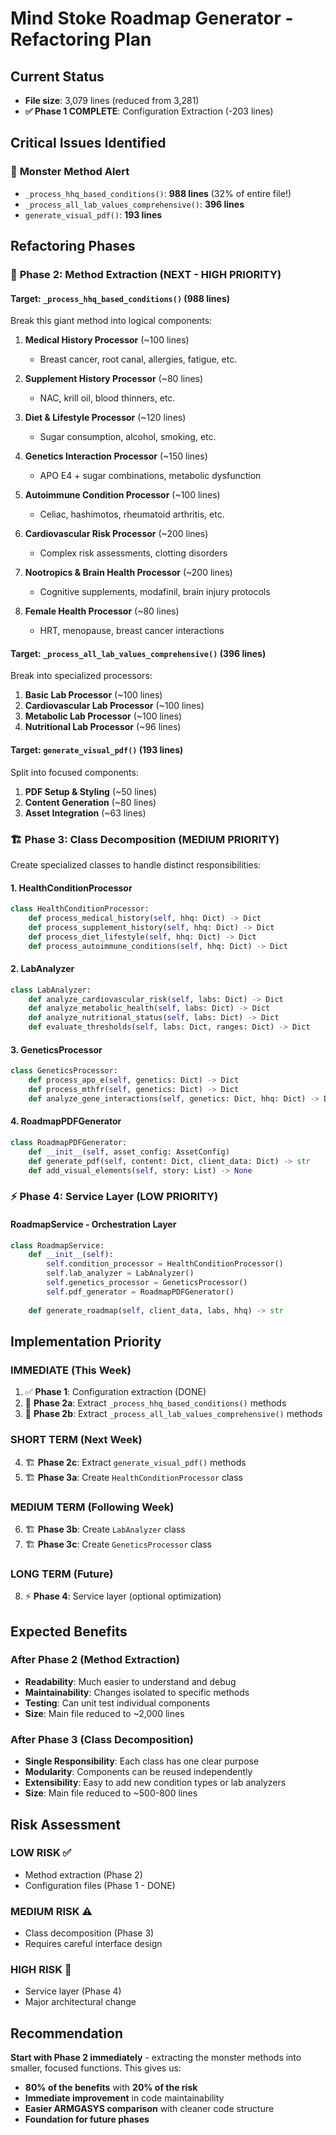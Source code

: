 # Mind Stoke Roadmap Generator - Refactoring Plan

## Current Status
- **File size**: 3,079 lines (reduced from 3,281)
- **✅ Phase 1 COMPLETE**: Configuration Extraction (-203 lines)

## Critical Issues Identified

### 🚨 **Monster Method Alert**
- `_process_hhq_based_conditions()`: **988 lines** (32% of entire file!)
- `_process_all_lab_values_comprehensive()`: **396 lines**
- `generate_visual_pdf()`: **193 lines**

## Refactoring Phases

### 🎯 **Phase 2: Method Extraction** (NEXT - HIGH PRIORITY)

#### Target: `_process_hhq_based_conditions()` (988 lines)
Break this giant method into logical components:

1. **Medical History Processor** (~100 lines)
   - Breast cancer, root canal, allergies, fatigue, etc.
   
2. **Supplement History Processor** (~80 lines)
   - NAC, krill oil, blood thinners, etc.
   
3. **Diet & Lifestyle Processor** (~120 lines)
   - Sugar consumption, alcohol, smoking, etc.
   
4. **Genetics Interaction Processor** (~150 lines)
   - APO E4 + sugar combinations, metabolic dysfunction
   
5. **Autoimmune Condition Processor** (~100 lines)
   - Celiac, hashimotos, rheumatoid arthritis, etc.
   
6. **Cardiovascular Risk Processor** (~200 lines)
   - Complex risk assessments, clotting disorders
   
7. **Nootropics & Brain Health Processor** (~200 lines)
   - Cognitive supplements, modafinil, brain injury protocols
   
8. **Female Health Processor** (~80 lines)
   - HRT, menopause, breast cancer interactions

#### Target: `_process_all_lab_values_comprehensive()` (396 lines)
Break into specialized processors:

1. **Basic Lab Processor** (~100 lines)
2. **Cardiovascular Lab Processor** (~100 lines)  
3. **Metabolic Lab Processor** (~100 lines)
4. **Nutritional Lab Processor** (~96 lines)

#### Target: `generate_visual_pdf()` (193 lines)
Split into focused components:

1. **PDF Setup & Styling** (~50 lines)
2. **Content Generation** (~80 lines)
3. **Asset Integration** (~63 lines)

### 🏗️ **Phase 3: Class Decomposition** (MEDIUM PRIORITY)

Create specialized classes to handle distinct responsibilities:

#### **1. HealthConditionProcessor**
```python
class HealthConditionProcessor:
    def process_medical_history(self, hhq: Dict) -> Dict
    def process_supplement_history(self, hhq: Dict) -> Dict  
    def process_diet_lifestyle(self, hhq: Dict) -> Dict
    def process_autoimmune_conditions(self, hhq: Dict) -> Dict
```

#### **2. LabAnalyzer** 
```python
class LabAnalyzer:
    def analyze_cardiovascular_risk(self, labs: Dict) -> Dict
    def analyze_metabolic_health(self, labs: Dict) -> Dict
    def analyze_nutritional_status(self, labs: Dict) -> Dict
    def evaluate_thresholds(self, labs: Dict, ranges: Dict) -> Dict
```

#### **3. GeneticsProcessor**
```python
class GeneticsProcessor:
    def process_apo_e(self, genetics: Dict) -> Dict
    def process_mthfr(self, genetics: Dict) -> Dict
    def analyze_gene_interactions(self, genetics: Dict, hhq: Dict) -> Dict
```

#### **4. RoadmapPDFGenerator**
```python
class RoadmapPDFGenerator:
    def __init__(self, asset_config: AssetConfig)
    def generate_pdf(self, content: Dict, client_data: Dict) -> str
    def add_visual_elements(self, story: List) -> None
```

### ⚡ **Phase 4: Service Layer** (LOW PRIORITY)

#### **RoadmapService** - Orchestration Layer
```python
class RoadmapService:
    def __init__(self):
        self.condition_processor = HealthConditionProcessor()
        self.lab_analyzer = LabAnalyzer()  
        self.genetics_processor = GeneticsProcessor()
        self.pdf_generator = RoadmapPDFGenerator()
        
    def generate_roadmap(self, client_data, labs, hhq) -> str
```

## Implementation Priority

### **IMMEDIATE (This Week)**
1. ✅ **Phase 1**: Configuration extraction (DONE)
2. 🎯 **Phase 2a**: Extract `_process_hhq_based_conditions()` methods
3. 🎯 **Phase 2b**: Extract `_process_all_lab_values_comprehensive()` methods

### **SHORT TERM (Next Week)**  
4. 🏗️ **Phase 2c**: Extract `generate_visual_pdf()` methods
5. 🏗️ **Phase 3a**: Create `HealthConditionProcessor` class

### **MEDIUM TERM (Following Week)**
6. 🏗️ **Phase 3b**: Create `LabAnalyzer` class
7. 🏗️ **Phase 3c**: Create `GeneticsProcessor` class

### **LONG TERM (Future)**
8. ⚡ **Phase 4**: Service layer (optional optimization)

## Expected Benefits

### **After Phase 2** (Method Extraction)
- **Readability**: Much easier to understand and debug
- **Maintainability**: Changes isolated to specific methods
- **Testing**: Can unit test individual components
- **Size**: Main file reduced to ~2,000 lines

### **After Phase 3** (Class Decomposition)  
- **Single Responsibility**: Each class has one clear purpose
- **Modularity**: Components can be reused independently
- **Extensibility**: Easy to add new condition types or lab analyzers
- **Size**: Main file reduced to ~500-800 lines

## Risk Assessment

### **LOW RISK** ✅
- Method extraction (Phase 2)
- Configuration files (Phase 1 - DONE)

### **MEDIUM RISK** ⚠️  
- Class decomposition (Phase 3)
- Requires careful interface design

### **HIGH RISK** 🚨
- Service layer (Phase 4)  
- Major architectural change

## Recommendation

**Start with Phase 2 immediately** - extracting the monster methods into smaller, focused functions. This gives us:
- **80% of the benefits** with **20% of the risk**
- **Immediate improvement** in code maintainability
- **Easier ARMGASYS comparison** with cleaner code structure
- **Foundation for future phases** 